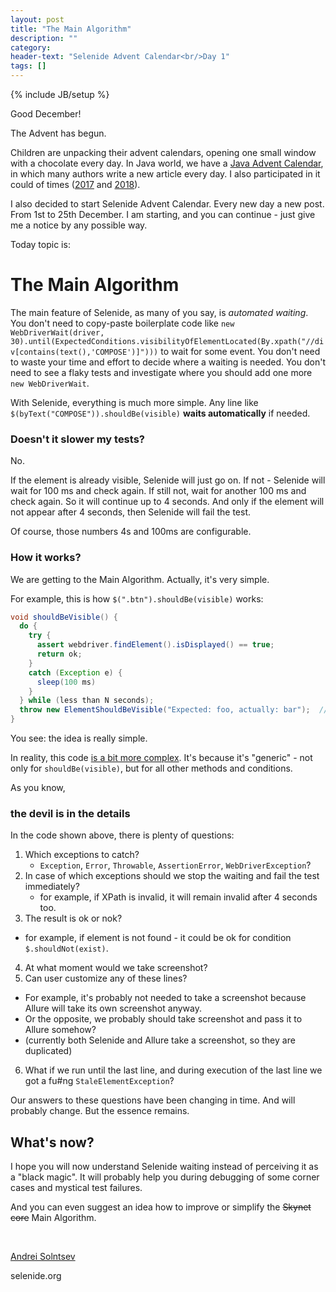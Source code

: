 ```yaml
---
layout: post
title: "The Main Algorithm"
description: ""
category:
header-text: "Selenide Advent Calendar<br/>Day 1"
tags: []
---
```

{% include JB/setup %}

Good December!

The Advent has begun. 

Children are unpacking their advent calendars, opening one small window with a chocolate every day. 
In Java world, we have a [Java Advent Calendar](https://www.javaadvent.com/), in which many authors write a new article every day. 
I also participated in it could of times ([2017](https://www.javaadvent.com/2017/12/flaky-tests.html) and 
[2018](https://www.javaadvent.com/2018/12/wtf-connection-pools.html)).

I also decided to start Selenide Advent Calendar. Every new day a new post. From 1st to 25th December. 
I am starting, and you can continue - just give me a notice by any possible way. 

Today topic is:

# The Main Algorithm

The main feature of Selenide, as many of you say, is _automated waiting_.  
You don't need to copy-paste boilerplate code like `new WebDriverWait(driver, 30).until(ExpectedConditions.visibilityOfElementLocated(By.xpath("//div[contains(text(),'COMPOSE')]")))` to wait for some event.
You don't need to waste your time and effort to decide where a waiting is needed.
You don't need to see a flaky tests and investigate where you should add one more `new WebDriverWait`. 

With Selenide, everything is much more simple. Any line like `$(byText("COMPOSE")).shouldBe(visible)` **waits automatically** if needed. 

### Doesn't it slower my tests?

No. 

If the element is already visible, Selenide will just go on.
If not - Selenide will wait for 100 ms and check again. If still not, wait for another 100 ms and check again. 
So it will continue up to 4 seconds. 
And only if the element will not appear after 4 seconds, then Selenide will fail the test. 

Of course, those numbers 4s and 100ms are configurable.

### How it works?

We are getting to the Main Algorithm. Actually, it's very simple.  

For example, this is how `$(".btn").shouldBe(visible)` works:

```java
void shouldBeVisible() {
  do {
    try {
      assert webdriver.findElement().isDisplayed() == true;
      return ok;
    }
    catch (Exception e) {
      sleep(100 ms)
    }
  } while (less than N seconds);
  throw new ElementShouldBeVisible("Expected: foo, actually: bar");  // and take a screenshot
}
```  

You see: the idea is really simple. 

In reality, this code [is a bit more complex](https://github.com/selenide/selenide/blob/master/src/main/java/com/codeborne/selenide/impl/WebElementSource.java#L44).
It's because it's "generic" - not only for `shouldBe(visible)`, but for all other methods and conditions.

As you know, 
### the devil is in the details 

In the code shown above, there is plenty of questions:

1. Which exceptions to catch?
   * `Exception`, `Error`, `Throwable`, `AssertionError`, `WebDriverException`? 
2. In case of which exceptions should we stop the waiting and fail the test immediately?
   * for example, if XPath is invalid, it will remain invalid after 4 seconds too.
3. The result is ok or nok?
  * for example, if element is not found - it could be ok for condition `$.shouldNot(exist)`.
4. At what moment would we take screenshot?
5. Can user customize any of these lines?
  * For example, it's probably not needed to take a screenshot because Allure will take its own screenshot anyway. 
  * Or the opposite, we probably should take screenshot and pass it to Allure somehow?
  * (currently both Selenide and Allure take a screenshot, so they are duplicated)
6. What if we run until the last line, and during execution of the last line we got a fu#ng `StaleElementException`?

Our answers to these questions have been changing in time. And will probably change. 
But the essence remains.

## What's now?
I hope you will now understand Selenide waiting instead of perceiving it as a "black magic".
It will probably help you during debugging of some corner cases and mystical test failures. 

And you can even suggest an idea how to improve or simplify the <s>Skynet core</s> Main Algorithm. 

<br>

[Andrei Solntsev](http://asolntsev.github.io/)

selenide.org
